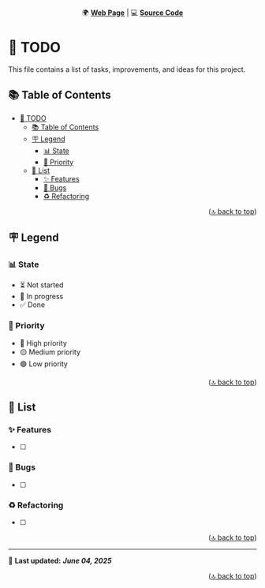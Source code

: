 <!-- markdownlint-disable MD033 MD041 -->

<a id="top"></a>

<div align=center>

🌍 **[Web Page](https://imfsiddiqui.github.io/monitory)** | 💻 **[Source Code](https://github.com/imfsiddiqui/monitory)**

</div>

# 📝 TODO

This file contains a list of tasks, improvements, and ideas for this project.

## 📚 Table of Contents

- [📝 TODO](#-todo)
  - [📚 Table of Contents](#-table-of-contents)
  - [🪧 Legend](#-legend)
    - [📊 State](#-state)
    - [🚨 Priority](#-priority)
  - [📝 List](#-list)
    - [✨ Features](#-features)
    - [🐛 Bugs](#-bugs)
    - [♻️ Refactoring](#️-refactoring)

<p align="right">(<a href="#top">🔝 back to top</a>)</p>

## 🪧 Legend

### 📊 State

- ⏳ Not started
- 🔄 In progress
- ✅ Done

### 🚨 Priority

- 🔴 High priority
- 🟡 Medium priority
- 🟢 Low priority

<p align="right">(<a href="#top">🔝 back to top</a>)</p>

## 📝 List

### ✨ Features

- [ ]

### 🐛 Bugs

- [ ]

### ♻️ Refactoring

- [ ]

<p align="right">(<a href="#top">🔝 back to top</a>)</p>

---

📌 **Last updated:** ***June 04, 2025***

<p align="right">(<a href="#top">🔝 back to top</a>)</p>
